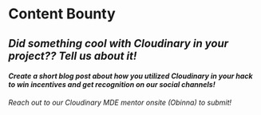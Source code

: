 # Content Bounty

## _Did something cool with Cloudinary in your project?? Tell us about it!_ 

#### _Create a short blog post about how you utilized Cloudinary in your hack to win incentives and get recognition on our social channels!_ 

_Reach out to our Cloudinary MDE mentor onsite \(Obinna\) to submit!_

